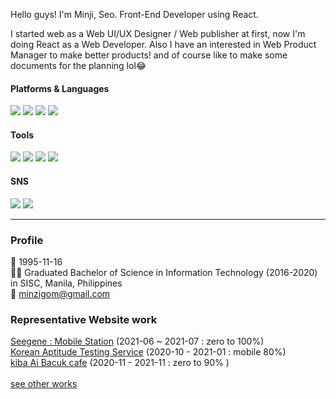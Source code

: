 Hello guys!
I'm Minji, Seo. Front-End Developer using React.

I started web as a Web UI/UX Designer / Web publisher at first, now I'm doing React as a Web Developer.
Also I have an interested in Web Product Manager to make better products! and of course like to make some documents for the planning lol😂

#### Platforms & Languages
<img src="https://img.shields.io/badge/React-61DAFB?style=flat-square&logo=React&logoColor=white"/> <img src="https://img.shields.io/badge/HTML5-E34F26?style=flat-square&logo=HTML5&logoColor=white"/> <img src="https://img.shields.io/badge/CSS3-1572B6?style=flat-square&logo=CSS3&logoColor=white"/> <img src="https://img.shields.io/badge/JavaScript-EF9421?style=flat-square&logo=JavaScript&logoColor=white"/> 

#### Tools
<img src="https://img.shields.io/badge/Adobe Illustrator-FF9A00?style=flat-square&logo=Adobe Illustrator&logoColor=white"/> <img src="https://img.shields.io/badge/Adobe Photoshop-31A8FF?style=flat-square&logo=Adobe Photoshop&logoColor=white"/> <img src="https://img.shields.io/badge/Visual Studio Code-007ACC?style=flat-square&logo=Visual Studio Code&logoColor=white"/> <img src="https://img.shields.io/badge/Amazon AWS-232F3E?style=flat-square&logo=Amazon AWS&logoColor=white"/>

#### SNS
<a href="https://aback-shock-0a7.notion.site/99-99-4-f9fba3a799654a20aa09c30551669eb7" target="_blank"><img src="https://img.shields.io/badge/Notion-000000?style=flat-square&logo=Notion&logoColor=white"/></a> <img src="https://img.shields.io/badge/Instagram-E4405F?style=flat-square&logo=Instagram&logoColor=white"/>

<hr/>

### Profile

👶 1995-11-16 <br/>
👩‍🎓 Graduated Bachelor of Science in Information Technology (2016-2020) in SISC, Manila, Philippines  <br/>
📧 minzigom@gmail.com <br/>

### Representative Website work

<a href="https://www.seegene.co.kr/mobilestation">Seegene : Mobile Station</a> (2021-06 ~ 2021-07 : zero to 100%)<br/>
<a href="http://aatest.co.kr/#3rdPage">Korean Aptitude Testing Service</a> (2020-10 - 2021-01 : mobile 80%)<br/>
<a href="http://kiba-union.com/">kiba Ai Bacuk cafe</a> (2020-11 - 2021-11 : zero to 90% )<br/>
<br/>
<a href="http://mingdiseloper.dothome.co.kr/works.php">see other works</a>



